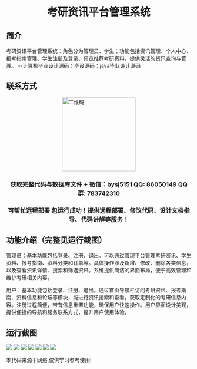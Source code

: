 <p><h1 align="center">考研资讯平台管理系统</h1></p>

## 简介
考研资讯平台管理系统：角色分为管理员、学生；功能包括资讯管理、个人中心、报考指南管理、学生注册及登录、预览推荐考研资料，提供灵活的资讯查询与管理。    --计算机毕业设计源码；毕设源码；java毕业设计源码


## 联系方式
<img src="https://bs-1329754181.cos.ap-shanghai.myqcloud.com/wx.jpg" alt="二维码" style="display: block; margin: 0 auto;" width="200px">
<p><h3 align="center">获取完整代码与数据库文件 + 微信：bysj5151 QQ: 86050149 QQ群: 783742310</h3></p>
<p><h3 align="center">可帮忙远程部署 包运行成功！提供远程部署、修改代码、设计文档指导、代码讲解等服务！</h3></p>

## 功能介绍（完整见运行截图）
管理员：基本功能包括登录、注册、退出。可以通过管理平台管理考研资讯、学生资料、报考指南、资料分类和订单等。具体操作涉及新增、修改、删除各类信息，以及查看资讯详情、搜索和筛选资讯。系统提供简洁的界面布局，便于高效管理和维护考研相关内容。

用户：基本功能包括登录、注册、退出。通过首页导航栏访问考研资讯、报考指南、资料信息和论坛等模块，能进行资讯搜索和查看，获取定制化的考研信息内容。注册过程简便，带有信息重置功能，确保用户快速操作。用户界面设计美观，提供便捷的导航和服务联系方式，提升用户使用体验。


## 运行截图
![](imgs/588112-20230620232421846-31628552.png)
![](imgs/588112-20230620232433769-1606094459.png)
![](imgs/588112-20230620232443963-1338345350.png)
![](imgs/588112-20230620232520615-2842483.png)
![](imgs/588112-20230620232531010-1376040800.png)
![](imgs/588112-20230620232536033-1605739334.png)
![](imgs/588112-20230620232540410-41861322.png)

<p>本代码来源于网络,仅供学习参考使用!</p>
